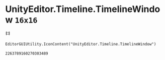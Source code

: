 # UnityEditor.Timeline.TimelineWindow `16x16`
<img src="/img/UnityEditor.Timeline.TimelineWindow.png" width=16 height=16>

``` CSharp
EditorGUIUtility.IconContent("UnityEditor.Timeline.TimelineWindow")
```
```
2263789160270303489
```
